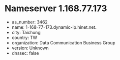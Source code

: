 # Nameserver 1.168.77.173

* as_number: 3462
* name: 1-168-77-173.dynamic-ip.hinet.net.
* city: Taichung
* country: TW
* organization: Data Communication Business Group
* version: Unknown
* dnssec: false
